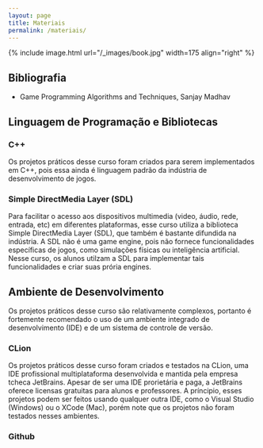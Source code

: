 ```yaml
---
layout: page
title: Materiais
permalink: /materiais/
---
```


{% include image.html url="/_images/book.jpg" width=175 align="right" %}

## Bibliografia

 * Game Programming Algorithms and Techniques, Sanjay Madhav

## Linguagem de Programação e Bibliotecas

### C++
Os projetos práticos desse curso foram criados para serem implementados em C++, pois essa ainda é linguagem padrão da indústria de desenvolvimento de jogos. 

### Simple DirectMedia Layer (SDL) 
Para facilitar o acesso aos dispositivos multimedia (video, áudio, rede, entrada, etc) em diferentes plataformas, esse curso utiliza a biblioteca Simple DirectMedia Layer (SDL), que também é bastante difundida na indústria. A SDL não é uma game engine, pois não fornece funcionalidades específicas de jogos, como simulações físicas ou inteligência artificial. Nesse curso, os alunos utilzam a SDL para implementar tais funcionalidades e criar suas prória engines.

## Ambiente de Desenvolvimento

Os projetos práticos desse curso são relativamente complexos, portanto é fortemente recomendado o uso de um ambiente integrado de desenvolvimento (IDE) e de um sistema de controle de versão.  

### CLion

Os projetos práticos desse curso foram criados e testados na CLion, uma IDE profissional multiplataforma desenvolvida e mantida pela empresa tcheca JetBrains. Apesar de ser uma IDE prorietária e paga, a JetBrains oferece licensas gratuitas para alunos e professores. A príncipio, esses projetos podem ser feitos usando qualquer outra IDE, como o Visual Studio (Windows) ou o XCode (Mac), porém note que os projetos não foram testados nesses ambientes. 

### Github
